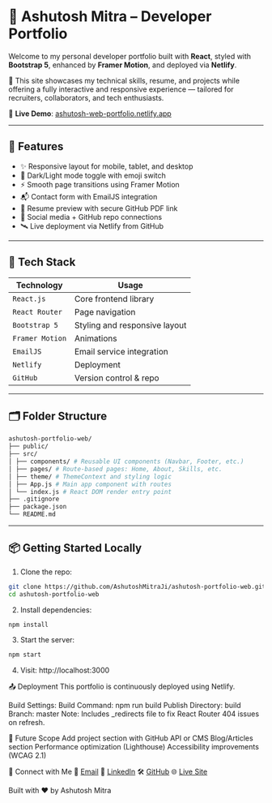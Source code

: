 # 💼 Ashutosh Mitra – Developer Portfolio

Welcome to my personal developer portfolio built with **React**, styled with **Bootstrap 5**, enhanced by **Framer Motion**, and deployed via **Netlify**.

🎯 This site showcases my technical skills, resume, and projects while offering a fully interactive and responsive experience — tailored for recruiters, collaborators, and tech enthusiasts.

🔗 **Live Demo**: [ashutosh-web-portfolio.netlify.app](https://ashutosh-web-portfolio.netlify.app)

---

## 🚀 Features

- ✨ Responsive layout for mobile, tablet, and desktop
- 🌙 Dark/Light mode toggle with emoji switch
- ⚡ Smooth page transitions using Framer Motion
- 📬 Contact form with EmailJS integration
- 📄 Resume preview with secure GitHub PDF link
- 🔗 Social media + GitHub repo connections
- 🛰️ Live deployment via Netlify from GitHub

---

## 🧰 Tech Stack

| Technology | Usage |
|------------|-------|
| `React.js` | Core frontend library |
| `React Router` | Page navigation |
| `Bootstrap 5` | Styling and responsive layout |
| `Framer Motion` | Animations |
| `EmailJS` | Email service integration |
| `Netlify` | Deployment |
| `GitHub` | Version control & repo |

---

## 🗂️ Folder Structure

```bash
ashutosh-portfolio-web/
├── public/
├── src/
│ ├── components/ # Reusable UI components (Navbar, Footer, etc.)
│ ├── pages/ # Route-based pages: Home, About, Skills, etc.
│ ├── theme/ # ThemeContext and styling logic
│ ├── App.js # Main app component with routes
│ └── index.js # React DOM render entry point
├── .gitignore
├── package.json
└── README.md
```

---

## 📦 Getting Started Locally

1. Clone the repo:
```bash
git clone https://github.com/AshutoshMitraJi/ashutosh-portfolio-web.git
cd ashutosh-portfolio-web
```
2. Install dependencies:
```bash
npm install
```
3. Start the server:
```bash
npm start
```
4. Visit: http://localhost:3000

📤 Deployment
This portfolio is continuously deployed using Netlify.

Build Settings:
Build Command: npm run build
Publish Directory: build
Branch: master
Note: Includes _redirects file to fix React Router 404 issues on refresh.

🧠 Future Scope
Add project section with GitHub API or CMS
Blog/Articles section
Performance optimization (Lighthouse)
Accessibility improvements (WCAG 2.1)

🤝 Connect with Me
📧 [Email](ashutoshmitra110@gmail.com)
💼 [LinkedIn](https://www.linkedin.com/in/ashutoshmitraji/)
🛠️ [GitHub](https://github.com/AshutoshMitraJi)
🌐 [Live Site](https://ashutosh-web-portfolio.netlify.app/)


Built with ❤️ by Ashutosh Mitra
